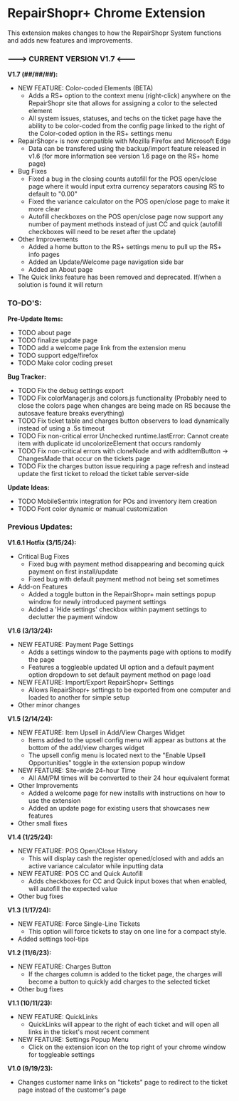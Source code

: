 # RepairShopr+ Chrome Extension
This extension makes changes to how the RepairShopr System functions and adds new features and improvements.


### ---> CURRENT VERSION V1.7 <---

**V1.7 (##/##/##):**
- NEW FEATURE: Color-coded Elements (BETA)
  - Adds a RS+ option to the context menu (right-click) anywhere on the RepairShopr site that allows for assigning a color to the selected element
  - All system issues, statuses, and techs on the ticket page have the ability to be color-coded from the config page linked to the right of the Color-coded option in the RS+ settings menu
- RepairShopr+ is now compatible with Mozilla Firefox and Microsoft Edge
  - Data can be transfered using the backup/import feature released in v1.6 (for more information see version 1.6 page on the RS+ home page)
- Bug Fixes
  - Fixed a bug in the closing counts autofill for the POS open/close page where it would input extra currency separators causing RS to default to "0.00"
  - Fixed the variance calculator on the POS open/close page to make it more clear
  - Autofill checkboxes on the POS open/close page now support any number of payment methods instead of just CC and quick (autofill checkboxes will need to be reset after the update)
- Other Improvements
  - Added a home button to the RS+ settings menu to pull up the RS+ info pages
  - Added an Update/Welcome page navigation side bar
  - Added an About page
- The Quick links feature has been removed and deprecated. If/when a solution is found it will return


### TO-DO'S:

**Pre-Update Items:**
- TODO about page
- TODO finalize update page
- TODO add a welcome page link from the extension menu
- TODO support edge/firefox
- TODO Make color coding preset

**Bug Tracker:**
- TODO Fix the debug settings export
- TODO Fix colorManager.js and colors.js functionality (Probably need to close the colors page when changes are being made on RS because the autosave feature breaks everything)
- TODO Fix ticket table and charges button observers to load dynamically instead of using a .5s timeout
- TODO Fix non-critical error Unchecked runtime.lastError: Cannot create item with duplicate id uncolorizeElement that occurs randomly
- TODO Fix non-critical errors with cloneNode and with addItemButton -> ChangesMade that occur on the tickets page
- TODO Fix the charges button issue requiring a page refresh and instead update the first ticket to reload the ticket table server-side

**Update Ideas:**
- TODO MobileSentrix integration for POs and inventory item creation
- TODO Font color dynamic or manual customization


### Previous Updates:

**V1.6.1 Hotfix (3/15/24):**
- Critical Bug Fixes
  - Fixed bug with payment method disappearing and becoming quick payment on first install/update
  - Fixed bug with default payment method not being set sometimes
- Add-on Features
  - Added a toggle button in the RepairShopr+ main settings popup window for newly introduced payment settings
  - Added a 'Hide settings' checkbox within payment settings to declutter the payment window


**V1.6 (3/13/24):**
- NEW FEATURE: Payment Page Settings
  - Adds a settings window to the payments page with options to modify the page
  - Features a toggleable updated UI option and a default payment option dropdown to set default payment method on page load
- NEW FEATURE: Import/Export RepairShopr+ Settings
  - Allows RepairShopr+ settings to be exported from one computer and loaded to another for simple setup
- Other minor changes


**V1.5 (2/14/24):**
- NEW FEATURE: Item Upsell in Add/View Charges Widget
  - Items added to the upsell config menu will appear as buttons at the bottom of the add/view charges widget
  - The upsell config menu is located next to the "Enable Upsell Opportunities" toggle in the extension popup window
- NEW FEATURE: Site-wide 24-hour Time
  - All AM/PM times will be converted to their 24 hour equivalent format
- Other Improvements
  - Added a welcome page for new installs with instructions on how to use the extension
  - Added an update page for existing users that showcases new features
- Other small fixes


**V1.4 (1/25/24):**
- NEW FEATURE: POS Open/Close History
  - This will display cash the register opened/closed with and adds an active variance calculator while inputting data
- NEW FEATURE: POS CC and Quick Autofill
  - Adds checkboxes for CC and Quick input boxes that when enabled, will autofill the expected value
- Other bug fixes


**V1.3 (1/17/24):**
- NEW FEATURE: Force Single-Line Tickets
  - This option will force tickets to stay on one line for a compact style.
- Added settings tool-tips


**V1.2 (11/6/23):**
- NEW FEATURE: Charges Button
  - If the charges column is added to the ticket page, the charges will become a button to quickly add charges to the selected ticket
- Other bug fixes


**V1.1 (10/11/23):**
- NEW FEATURE: QuickLinks
  - QuickLinks will appear to the right of each ticket and will open all links in the ticket's most recent comment
- NEW FEATURE: Settings Popup Menu
  - Click on the extension icon on the top right of your chrome window for toggleable settings


**V1.0 (9/19/23):**
- Changes customer name links on "tickets" page to redirect to the ticket page instead of the customer's page